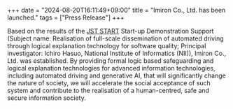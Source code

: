+++
date = "2024-08-20T16:11:49+09:00"
title = "Imiron Co., Ltd. has been launched."
tags = ["Press Release"]
+++

Based on the results of the [JST START](https://www.jst.go.jp/start/) Start-up Demonstration Support (Subject name: Realisation of full-scale dissemination of automated driving through logical explanation technology for software quality; Principal investigator: Ichiro Hasuo, National Institute of Informatics (NII)), Imiron Co., Ltd. was established. By providing formal logic based safeguarding and logical explanation technologies for advanced information technologies, including automated driving and generative AI, that will significantly change the nature of society, we will accelerate the social acceptance of such system and contribute to the realisation of a human-centred, safe and secure information society.
